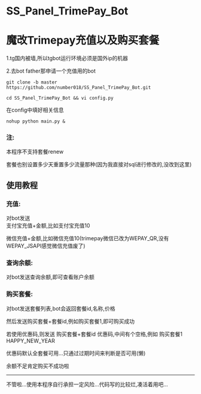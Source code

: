 # SS_Panel_TrimePay_Bot

# 魔改Trimepay充值以及购买套餐


1.tg国内被墙,所以tgbot运行环境必须是国外ip的机器


2.去bot father那申请一个充值用的bot


```
git clone -b master https://github.com/number018/SS_Panel_TrimePay_Bot.git
```

```
cd SS_Panel_TrimePay_Bot && vi config.py
```
在config中填好相关信息

```
nohup python main.py &
```

### 注:
本程序不支持套餐renew

套餐也别设置多少天重置多少流量那种(因为我直接对sql进行修改的,没改到这里)



## 使用教程

### 充值:

对bot发送  
支付宝充值+金额,比如支付宝充值10

微信充值+金额,比如微信充值10(trimepay微信已改为WEPAY_QR,没有WEPAY_JSAPI感觉微信充值废了)

### 查询余额:
对bot发送查询余额,即可查看账户余额

### 购买套餐:
对bot发送套餐列表,bot会返回套餐id,名称,价格

然后发送购买套餐+套餐id,例如购买套餐1,即可购买成功

若使用优惠码,则发送 购买套餐+套餐id 优惠码,中间有个空格,例如   购买套餐1 HAPPY_NEW_YEAR

优惠码默认全套餐可用...只通过过期时间来判断是否可用(懒)

余额不足肯定购买不成功啦

--------------

不管啦...使用本程序自行承担一定风险...代码写的比较烂,凑活着用吧...
